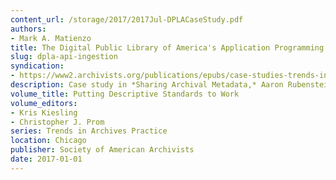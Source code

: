 ```yaml
---
content_url: /storage/2017/2017Jul-DPLACaseStudy.pdf
authors:
- Mark A. Matienzo
title: The Digital Public Library of America's Application Programming Interface and Metadata Ingestion Process
slug: dpla-api-ingestion
syndication:
- https://www2.archivists.org/publications/epubs/case-studies-trends-in-archives-practice
description: Case study in *Sharing Archival Metadata,* Aaron Rubenstein
volume_title: Putting Descriptive Standards to Work
volume_editors:
- Kris Kiesling
- Christopher J. Prom
series: Trends in Archives Practice
location: Chicago
publisher: Society of American Archivists
date: 2017-01-01
---
```

